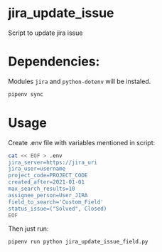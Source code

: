 # jira_update_issue
Script to update jira issue

# Dependencies:
Modules `jira` and `python-dotenv` will be instaled.
```bash
pipenv sync
```

# Usage
Create .env file with variables mentioned in script:
```bash
cat << EOF > .env
jira_server=https://jira_uri
jira_user=username
project_code=PROJECT_CODE
created_after=2021-01-01
max_search_results=10
assignee_person=User_JIRA
field_to_search='Custom_Field'
status_issue=("Solved", Closed)
EOF
```

Then just run:
```bash
pipenv run python jira_update_issue_field.py
```
